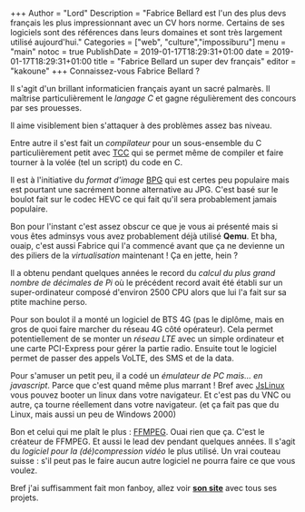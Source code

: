 +++
Author = "Lord"
Description = "Fabrice Bellard est l'un des plus devs français les plus impressionnant avec un CV hors norme. Certains de ses logiciels sont des références dans leurs domaines et sont très largement utilisé aujourd'hui."
Categories = ["web", "culture","impossiburu"]
menu = "main"
notoc = true
PublishDate = 2019-01-17T18:29:31+01:00
date = 2019-01-17T18:29:31+01:00
title = "Fabrice Bellard un super dev français"
editor = "kakoune"
+++
Connaissez-vous Fabrice Bellard ?

Il s'agit d'un brillant informaticien français ayant un sacré palmarès.
Il maîtrise particulièrement le *langage C* et gagne régulièrement des concours par ses prouesses.

Il aime visiblement bien s'attaquer à des problèmes assez bas niveau.

Entre autre il s'est fait un *compilateur* pour un sous-ensemble du C particulièrement petit avec [TCC](https://bellard.org/tcc/) qui se permet même de compiler et faire tourner à la volée (tel un script) du code en C.

Il est à l'initiative du *format d'image* [BPG](https://bellard.org/bpg/) qui est certes peu populaire mais est pourtant une sacrément bonne alternative au JPG.
C'est basé sur le boulot fait sur le codec HEVC ce qui fait qu'il sera probablement jamais populaire.

Bon pour l'instant c'est assez obscur ce que je vous ai présenté mais si vous êtes adminsys vous avez probablement déjà utilisé **Qemu**.
Et bha, ouaip, c'est aussi Fabrice qui l'a commencé avant que ça ne devienne un des piliers de la *virtualisation* maintenant !
Ça en jette, hein ?

Il a obtenu pendant quelques années le record du *calcul du plus grand nombre de décimales de Pi* où le précédent record avait été établi sur un super-ordinateur composé d'environ 2500 CPU alors que lui l'a fait sur sa ptite machine perso.

Pour son boulot il a monté un logiciel de BTS 4G (pas le diplôme, mais en gros de quoi faire marcher du réseau 4G côté opérateur).
Cela permet potentiellement de se monter un *réseau LTE* avec un simple ordinateur et une carte PCI-Express pour gérer la partie radio.
Ensuite tout le logiciel permet de passer des appels VoLTE, des SMS et de la data.

Pour s'amuser un petit peu, il a codé un *émulateur de PC mais… en javascript*.
Parce que c'est quand même plus marrant !
Bref avec [JsLinux](https://bellard.org/jslinux/) vous pouvez booter un linux dans votre navigateur.
Et c'est pas du VNC ou autre, ça tourne réellement dans votre navigateur.
(et ça fait pas que du Linux, mais aussi un peu de Windows 2000)

Bon et celui qui me plaît le plus : [FFMPEG](http://ffmpeg.org/).
Ouai rien que ça.
C'est le créateur de FFMPEG.
Et aussi le lead dev pendant quelques années.
Il s'agit du *logiciel pour la (dé)compression vidéo* le plus utilisé.
Un vrai couteau suisse : s'il peut pas le faire aucun autre logiciel ne pourra faire ce que vous voulez.

Bref j'ai suffisamment fait mon fanboy, allez voir **[son site](https://bellard.org/)** avec tous ses projets.
